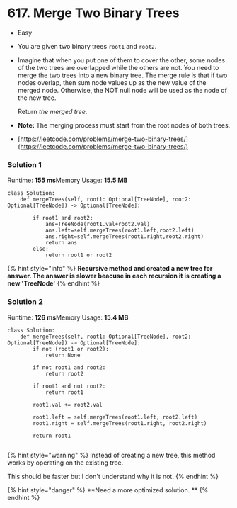 # 617. Merge Two Binary Trees

* Easy
* You are given two binary trees `root1` and `root2`.
*   Imagine that when you put one of them to cover the other, some nodes of the two trees are overlapped while the others are not. You need to merge the two trees into a new binary tree. The merge rule is that if two nodes overlap, then sum node values up as the new value of the merged node. Otherwise, the NOT null node will be used as the node of the new tree.

    Return _the merged tree_.
* **Note:** The merging process must start from the root nodes of both trees.
* [https://leetcode.com/problems/merge-two-binary-trees/](https://leetcode.com/problems/merge-two-binary-trees/)

### Solution 1

Runtime: **155 ms**Memory Usage: **15.5 MB**

```
class Solution:
    def mergeTrees(self, root1: Optional[TreeNode], root2: Optional[TreeNode]) -> Optional[TreeNode]:

        if root1 and root2:
            ans=TreeNode(root1.val+root2.val)
            ans.left=self.mergeTrees(root1.left,root2.left)
            ans.right=self.mergeTrees(root1.right,root2.right)
            return ans
        else:
            return root1 or root2
```

{% hint style="info" %}
**Recursive method and created a new tree for answer. The answer is slower beacuse in each recursion it is creating a new 'TreeNode'**
{% endhint %}

### Solution 2

Runtime: **126 ms**Memory Usage: **15.4 MB**

```
class Solution:
    def mergeTrees(self, root1: Optional[TreeNode], root2: Optional[TreeNode]) -> Optional[TreeNode]:
        if not (root1 or root2):
            return None

        if not root1 and root2:
            return root2
        
        if root1 and not root2:
            return root1
        
        root1.val += root2.val
        
        root1.left = self.mergeTrees(root1.left, root2.left)
        root1.right = self.mergeTrees(root1.right, root2.right)
        
        return root1
        
```

{% hint style="warning" %}
Instead of creating a new tree, this method works by operating on the existing tree.&#x20;

This should be faster but I don't understand why it is not.
{% endhint %}

{% hint style="danger" %}
**Need a more optimized solution. **
{% endhint %}
